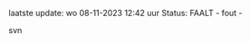 laatste update: 
wo 08-11-2023 12:42   uur 
Status: FAALT - fout - 
<div class="service R">svn</div>